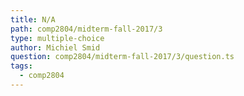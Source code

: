 ```yaml
---
title: N/A
path: comp2804/midterm-fall-2017/3
type: multiple-choice
author: Michiel Smid
question: comp2804/midterm-fall-2017/3/question.ts
tags:
  - comp2804
---
```

